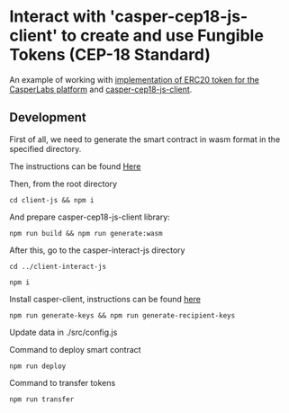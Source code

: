 # Interact with 'casper-cep18-js-client' to create and use Fungible Tokens (CEP-18 Standard)

An example of working with [implementation of ERC20 token for the CasperLabs platform](https://github.com/casper-ecosystem/cep18) and [casper-cep18-js-client](https://github.com/casper-ecosystem/cep18/tree/master/client-js).

## Development

First of all, we need to generate the smart contract in wasm format in the specified directory.

The instructions can be found [Here](https://github.com/likedevs/Artcoin-Casper/blob/master/README.md)


Then, from the root directory

```
cd client-js && npm i
```

And prepare casper-cep18-js-client library:

```
npm run build && npm run generate:wasm
```

After this, go to the casper-interact-js directory

```
cd ../client-interact-js
```

```
npm i
```
Install casper-client, instructions can be found [here](https://docs.casper.network/resources/quick-start/)

```
npm run generate-keys && npm run generate-recipient-keys
```
Update data in ./src/config.js

Command to deploy smart contract
```
npm run deploy
```
Command to transfer tokens
```
npm run transfer
```
